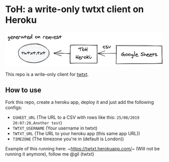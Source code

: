 # ToH: a write-only twtxt client on Heroku

![](toh.png)

This repo is a write-only client for [twtxt](https://github.com/buckket/twtxt).

## How to use

Fork this repo, create a heroku app, deploy it and just add the following configs:

- `GSHEET_URL` (The URL to a CSV with rows like this: `25/08/2019 20:07:20,Another test`)
- `TWTXT_USERNAME` (Your username in twtxt)
- `TWTXT_URL` (The URL to your heroku app (this same app URL))
- `TIMEZONE` (The timezone you're in (default is London))

Example of this running here: ~https://twtxt.herokuapp.com/~ (Will not be running it anymore), follow me @gil (twtxt)
